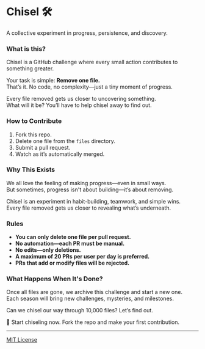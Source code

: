 # Chisel 🛠️

A collective experiment in progress, persistence, and discovery.

### What is this?

Chisel is a GitHub challenge where every small action contributes to something greater.

Your task is simple: **Remove one file.**  
That’s it. No code, no complexity—just a tiny moment of progress.

Every file removed gets us closer to uncovering something.  
What will it be? You’ll have to help chisel away to find out.

### How to Contribute

1. Fork this repo.
2. Delete one file from the `files` directory.
3. Submit a pull request.
4. Watch as it’s automatically merged.

### Why This Exists

We all love the feeling of making progress—even in small ways.  
But sometimes, progress isn't about building—it’s about removing.

Chisel is an experiment in habit-building, teamwork, and simple wins.  
Every file removed gets us closer to revealing what’s underneath.

### Rules

- **You can only delete one file per pull request.**
- **No automation—each PR must be manual.**
- **No edits—only deletions.**
- **A maximum of 20 PRs per user per day is preferred.**
- **PRs that add or modify files will be rejected.**

### What Happens When It's Done?

Once all files are gone, we archive this challenge and start a new one.  
Each season will bring new challenges, mysteries, and milestones.

Can we chisel our way through 10,000 files? Let’s find out.

🚀 Start chiseling now. Fork the repo and make your first contribution.

---

[MIT License](./LICENSE)
